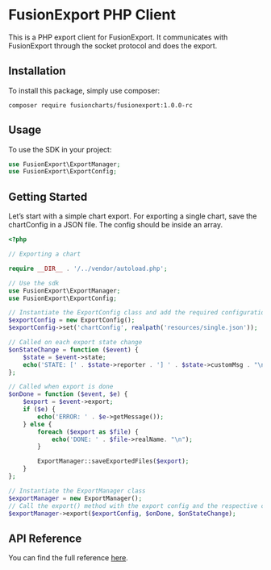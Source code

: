 # FusionExport PHP Client

This is a PHP export client for FusionExport. It communicates with FusionExport through the socket protocol and does the export.

## Installation

To install this package, simply use composer:

```
composer require fusioncharts/fusionexport:1.0.0-rc
```

## Usage

To use the SDK in your project:

```php
use FusionExport\ExportManager;
use FusionExport\ExportConfig;
```

## Getting Started

Let’s start with a simple chart export. For exporting a single chart, save the chartConfig in a JSON file. The config should be inside an array.

```php
<?php

// Exporting a chart

require __DIR__ . '/../vendor/autoload.php';

// Use the sdk
use FusionExport\ExportManager;
use FusionExport\ExportConfig;

// Instantiate the ExportConfig class and add the required configurations
$exportConfig = new ExportConfig();
$exportConfig->set('chartConfig', realpath('resources/single.json'));

// Called on each export state change
$onStateChange = function ($event) {
    $state = $event->state;
    echo('STATE: [' . $state->reporter . '] ' . $state->customMsg . "\n");
};

// Called when export is done
$onDone = function ($event, $e) {
    $export = $event->export;
    if ($e) {
        echo('ERROR: ' . $e->getMessage());
    } else {
        foreach ($export as $file) {
            echo('DONE: ' . $file->realName. "\n");
        }

        ExportManager::saveExportedFiles($export);
    }
};

// Instantiate the ExportManager class
$exportManager = new ExportManager();
// Call the export() method with the export config and the respective callbacks
$exportManager->export($exportConfig, $onDone, $onStateChange);
```

## API Reference

You can find the full reference [here](https://www.fusioncharts.com/dev/exporting-charts/using-fusionexport/sdk-api-reference/php.html).